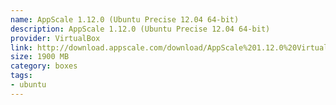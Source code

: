 ```yaml
---
name: AppScale 1.12.0 (Ubuntu Precise 12.04 64-bit)
description: AppScale 1.12.0 (Ubuntu Precise 12.04 64-bit)
provider: VirtualBox
link: http://download.appscale.com/download/AppScale%201.12.0%20VirtualBox%20Image
size: 1900 MB
category: boxes
tags:
- ubuntu
---
```

